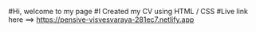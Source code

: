 #Hi, welcome to my page
#I Created my CV using HTML / CSS
#Live link here ==> https://pensive-visvesvaraya-281ec7.netlify.app
